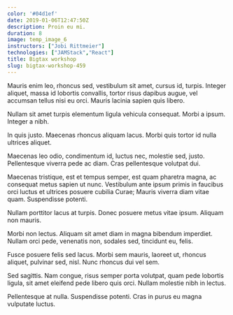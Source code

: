 ```yaml
---
color: '#04d1ef'
date: 2019-01-06T12:47:50Z
description: Proin eu mi.
duration: 8
image: temp_image_6
instructors: ["Jobi Rittmeier"]
technologies: ["JAMStack","React"]
title: Bigtax workshop
slug: bigtax-workshop-459
---
```

Mauris enim leo, rhoncus sed, vestibulum sit amet, cursus id, turpis. Integer aliquet, massa id lobortis convallis, tortor risus dapibus augue, vel accumsan tellus nisi eu orci. Mauris lacinia sapien quis libero.

Nullam sit amet turpis elementum ligula vehicula consequat. Morbi a ipsum. Integer a nibh.

In quis justo. Maecenas rhoncus aliquam lacus. Morbi quis tortor id nulla ultrices aliquet.

Maecenas leo odio, condimentum id, luctus nec, molestie sed, justo. Pellentesque viverra pede ac diam. Cras pellentesque volutpat dui.

Maecenas tristique, est et tempus semper, est quam pharetra magna, ac consequat metus sapien ut nunc. Vestibulum ante ipsum primis in faucibus orci luctus et ultrices posuere cubilia Curae; Mauris viverra diam vitae quam. Suspendisse potenti.

Nullam porttitor lacus at turpis. Donec posuere metus vitae ipsum. Aliquam non mauris.

Morbi non lectus. Aliquam sit amet diam in magna bibendum imperdiet. Nullam orci pede, venenatis non, sodales sed, tincidunt eu, felis.

Fusce posuere felis sed lacus. Morbi sem mauris, laoreet ut, rhoncus aliquet, pulvinar sed, nisl. Nunc rhoncus dui vel sem.

Sed sagittis. Nam congue, risus semper porta volutpat, quam pede lobortis ligula, sit amet eleifend pede libero quis orci. Nullam molestie nibh in lectus.

Pellentesque at nulla. Suspendisse potenti. Cras in purus eu magna vulputate luctus.
